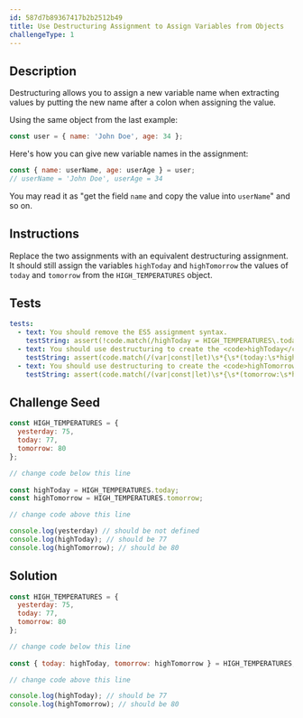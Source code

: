 ```yaml
---
id: 587d7b89367417b2b2512b49
title: Use Destructuring Assignment to Assign Variables from Objects
challengeType: 1
---
```


## Description
<section id='description'>
Destructuring allows you to assign a new variable name when extracting values by putting the new name after a colon when assigning the value.

Using the same object from the last example:

```js
const user = { name: 'John Doe', age: 34 };
```

Here's how you can give new variable names in the assignment:

```js
const { name: userName, age: userAge } = user;
// userName = 'John Doe', userAge = 34
```

You may read it as "get the field <code>name</code> and copy the value into <code>userName</code>" and so on.
</section>

## Instructions
<section id='instructions'>
Replace the two assignments with an equivalent destructuring assignment. It should still assign the variables <code>highToday</code> and <code>highTomorrow</code> the values of <code>today</code> and <code>tomorrow</code> from the <code>HIGH_TEMPERATURES</code> object.
</section>

## Tests
<section id='tests'>

```yml
tests:
  - text: You should remove the ES5 assignment syntax.
    testString: assert(!code.match(/highToday = HIGH_TEMPERATURES\.today/g) && !code.match(/highTomorrow = HIGH_TEMPERATURES\.tomorrow/g))
  - text: You should use destructuring to create the <code>highToday</code> variable.
    testString: assert(code.match(/(var|const|let)\s*{\s*(today:\s*highToday[^}]*|[^,]*,\s*today\s*:\s*highToday\s*)}\s*=\s*HIGH_TEMPERATURES/g));
  - text: You should use destructuring to create the <code>highTomorrow</code> variable.
    testString: assert(code.match(/(var|const|let)\s*{\s*(tomorrow:\s*highTomorrow[^}]*|[^,]*,\s*tomorrow\s*:\s*highTomorrow\s*)}\s*=\s*HIGH_TEMPERATURES/g));
```

</section>

## Challenge Seed
<section id='challengeSeed'>
<div id='js-seed'>

```js
const HIGH_TEMPERATURES = {
  yesterday: 75,
  today: 77,
  tomorrow: 80
};

// change code below this line
  
const highToday = HIGH_TEMPERATURES.today;
const highTomorrow = HIGH_TEMPERATURES.tomorrow; 

// change code above this line

console.log(yesterday) // should be not defined
console.log(highToday); // should be 77
console.log(highTomorrow); // should be 80
```

</div>
</section>

## Solution
<section id='solution'>

```js
const HIGH_TEMPERATURES = {
  yesterday: 75,
  today: 77,
  tomorrow: 80
};

// change code below this line
  
const { today: highToday, tomorrow: highTomorrow } = HIGH_TEMPERATURES;

// change code above this line

console.log(highToday); // should be 77
console.log(highTomorrow); // should be 80
```
</section>
